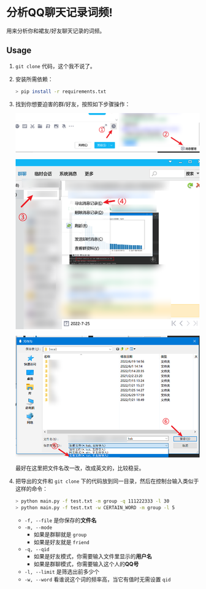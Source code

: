 # 分析QQ聊天记录词频!

用来分析你和裙友/好友聊天记录的词频。

## Usage

1. `git clone` 代码，这个我不说了。

2. 安装所需依赖：

   ```bash
   > pip install -r requirements.txt
   ```

3. 找到你想要迫害的群/好友，按照如下步骤操作：

   ![Step 1 2](screenshots/1.png)

   ![Step 3 4](screenshots/2.png)

   ![Step 5 6](screenshots/3.png)

   最好在这里把文件名改一改，改成英文的，比较稳妥。

4. 把导出的文件和 `git clone` 下的代码放到同一目录，然后在控制台输入类似于这样的命令：

   ```bash
   > python main.py -f test.txt -m group -q 111222333 -l 30
   > python main.py -f test.txt -w CERTAIN_WORD -m group -l 5
   ```

   + `-f, --file` 是你保存的**文件名**
   + `-m, --mode` 
      + 如果是群聊就是 `group`
      + 如果是好友就是 `friend`
   + `-q, --qid`
      + 如果是好友模式，你需要输入文件里显示的**用户名**
      + 如果是群聊模式，你需要输入这个人的**QQ号**
   + `-l, --limit` 是筛选出前多少个
   + `-w, --word` 看谁说这个词的频率高，当它有值时无需设置 `qid`

